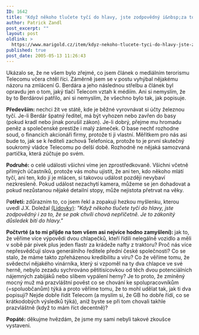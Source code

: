 ```yaml
---
ID: 1642
title: 'Když někoho tlučete tyčí do hlavy, jste zodpovědný i&nbsp;za to, že se pak chvíli chová nepříčetně.'
author: Patrick Zandl
post_excerpt: ""
layout: post
oldlink: >
  https://www.marigold.cz/item/kdyz-nekoho-tlucete-tyci-do-hlavy-jste-zodpovedny-i-za-to-ze-se-pak-chvili-chova-nepricetne
published: true
post_date: 2005-05-13 11:26:43
---
```

<p>Ukázalo se, že ne všem bylo zřejmé, co jsem článek o mediálním terorismu Telecomu včera chtěl říci. Záměrně jsem se v postu vyhýbal nějakému názoru na zmlácení G. Berdára a jeho následnou střelbu a článek byl opravdu jen o tom, jaký tlačí Telecom vztah k médiím. Ani si nemyslím, že by to Berdárovi patřilo, ani si nemyslím, že všechno bylo tak, jak popisuje. </p>

<p><strong>Především:</strong> nechci žít ve státě, kde je běžné vyrovnávat si účty železnou tyčí. Je-li Berdár špatný ředitel, má být vyhozen nebo zavřen do basy (pokud kradl nebo jinak porušil zákon). Je-li dobrý, přejme mu hromadu peněz a společenské prestiže i malý zámeček. O base nechť rozhodne soud, o financích akcionáři firmy, protože ti ji vlastní. Měřítkem pro nás asi bude to, jak se k řediteli zachová Telefonica, protože to je první skutečný soukromý vládce Telecomu po delší době. Rozhodně ne nějaká samozvaná partička, která zúčtuje po svém.</p>

<p><strong>Podruhé:</strong> o celé události všichni víme jen zprostředkovaně. Všichni včetně přímých účastníků, protože vás mohu ujistit, že ani ten, kdo někoho mlátí tyčí, ani ten, kdo jí je mlácen, si takovou událost později nevybaví nezkresleně. Pokud událost nezachytí kamera, můžeme se jen dohadovat a pokud nezůstanou nějaké detailní stopy, může nejistota přetrvat na věky. </p>

<p>P<strong>otřetí: </strong>zdůrazním to, co jsem řekl a zopakuji hezkou myšlenku, kterou uvedl J.X. Doležal <a href="http://lidovky.centrum.cz/archivln/clanek.phtml?id=354095">(Lidovky)</a>: <i>"Když někoho tlučete tyčí do hlavy, jste zodpovědný i za to, že se pak chvíli chová nepříčetně. Je to zákonitý důsledek bití do hlavy." </i></p>

<p><strong>Počtvrté (a to mi přijde na tom všem asi nejvíce hodno zamyšlení): </strong>jak to, že věříme více výpovědi dvou chlapečků, kteří řídili nelegálně vozidlo a měli v sobě pár pivek plus jeden flastr za krádeže nafty z traktoru? Proč nás více nepřesvědčují slova generálního ředitele přední české společnosti? Co se stalo, že máme takto zpřeházenou kredibilitu a víru? Co že věříme tomu, že svědectví nějakého vinárníka, který si vzpoměl na ty dva chlapce ve své herně, nebylo zezadu sychrováno pětitisícovkou od těch dvou potenciálních nájemných zabijáků nebo slibem vypálení herny? Je to proto, že zmíněný mocný muž má prazvláštní pověst co se chování ke spolupracovníkům (=spoluobčanům) týká a proto věříme tomu, že to mohl udělat tak, jak ti dva popisují? Nejde dobře řídit Telecom (a myslím si, že GB ho dobře řídí, co se krátkodobých výsledků týká), aniž byste se při tom chovali takhle prazvláštně (když to mám říct decentně)?</p>

<p><strong>Popáté: </strong>děkujme hvězdám, že jsme my sami nebyli takové zkoušce vystaveni.
</p>
